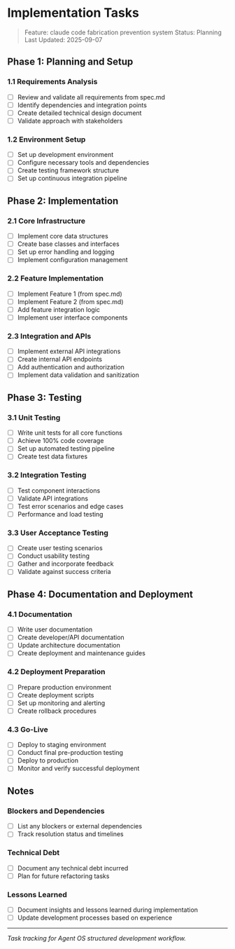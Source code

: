 # Implementation Tasks

> Feature: claude code fabrication prevention system
> Status: Planning
> Last Updated: 2025-09-07

## Phase 1: Planning and Setup

### 1.1 Requirements Analysis
- [ ] Review and validate all requirements from spec.md
- [ ] Identify dependencies and integration points
- [ ] Create detailed technical design document
- [ ] Validate approach with stakeholders

### 1.2 Environment Setup
- [ ] Set up development environment
- [ ] Configure necessary tools and dependencies
- [ ] Create testing framework structure
- [ ] Set up continuous integration pipeline

## Phase 2: Implementation

### 2.1 Core Infrastructure
- [ ] Implement core data structures
- [ ] Create base classes and interfaces
- [ ] Set up error handling and logging
- [ ] Implement configuration management

### 2.2 Feature Implementation
- [ ] Implement Feature 1 (from spec.md)
- [ ] Implement Feature 2 (from spec.md)
- [ ] Add feature integration logic
- [ ] Implement user interface components

### 2.3 Integration and APIs
- [ ] Implement external API integrations
- [ ] Create internal API endpoints
- [ ] Add authentication and authorization
- [ ] Implement data validation and sanitization

## Phase 3: Testing

### 3.1 Unit Testing
- [ ] Write unit tests for all core functions
- [ ] Achieve 100% code coverage
- [ ] Set up automated testing pipeline
- [ ] Create test data fixtures

### 3.2 Integration Testing
- [ ] Test component interactions
- [ ] Validate API integrations
- [ ] Test error scenarios and edge cases
- [ ] Performance and load testing

### 3.3 User Acceptance Testing
- [ ] Create user testing scenarios
- [ ] Conduct usability testing
- [ ] Gather and incorporate feedback
- [ ] Validate against success criteria

## Phase 4: Documentation and Deployment

### 4.1 Documentation
- [ ] Write user documentation
- [ ] Create developer/API documentation
- [ ] Update architecture documentation
- [ ] Create deployment and maintenance guides

### 4.2 Deployment Preparation
- [ ] Prepare production environment
- [ ] Create deployment scripts
- [ ] Set up monitoring and alerting
- [ ] Create rollback procedures

### 4.3 Go-Live
- [ ] Deploy to staging environment
- [ ] Conduct final pre-production testing
- [ ] Deploy to production
- [ ] Monitor and verify successful deployment

## Notes

### Blockers and Dependencies
- [ ] List any blockers or external dependencies
- [ ] Track resolution status and timelines

### Technical Debt
- [ ] Document any technical debt incurred
- [ ] Plan for future refactoring tasks

### Lessons Learned
- [ ] Document insights and lessons learned during implementation
- [ ] Update development processes based on experience

---

*Task tracking for Agent OS structured development workflow.*
